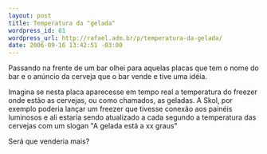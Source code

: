 ```yaml
--- 
layout: post
title: Temperatura da "gelada"
wordpress_id: 81
wordpress_url: http://rafael.adm.br/p/temperatura-da-gelada/
date: 2006-09-16 13:42:51 -03:00
---
```

Passando na frente de um bar olhei para aquelas placas que tem o nome do bar e o anúncio da cerveja que o bar vende e tive uma idéia.

Imagina se nesta placa aparecesse em tempo real a temperatura do freezer onde estão as cervejas, ou como chamados, as geladas. A Skol, por exemplo poderia lançar um freezer que tivesse conexão aos painéis luminosos e ali estaria sendo atualizado a cada segundo a temperatura das cervejas com um slogan "A gelada está a xx graus"

Será que venderia mais?
